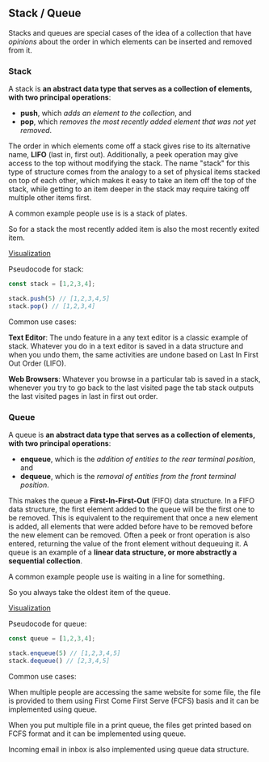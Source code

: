 ## Stack / Queue

Stacks and queues are special cases of the idea of a collection that have *opinions* about the order in which elements can be inserted and removed from it.

### Stack

A stack is **an abstract data type that serves as a collection of elements, with two principal operations**:

- **push**, which *adds an element to the collection*, and
- **pop**, which *removes the most recently added element that was not yet removed*.

The order in which elements come off a stack gives rise to its alternative name, **LIFO** (last in, first out). Additionally, a peek operation may give access to the top without modifying the stack. The name "stack" for this type of structure comes from the analogy to a set of physical items stacked on top of each other, which makes it easy to take an item off the top of the stack, while getting to an item deeper in the stack may require taking off multiple other items first.

A common example people use is is a stack of plates.

So for a stack the most recently added item is also the most recently exited item.

[Visualization](https://www.cs.usfca.edu/~galles/visualization/StackArray.html)

Pseudocode for stack:
```js
const stack = [1,2,3,4];

stack.push(5) // [1,2,3,4,5]
stack.pop() // [1,2,3,4]
```

Common use cases:

**Text Editor**: The undo feature in a any text editor is a classic example of stack. Whatever you do in a text editor is saved in a data structure and when you undo them, the same activities are undone based on Last In First Out Order (LIFO).

**Web Browsers**: Whatever you browse in a particular tab is saved in a stack, whenever you try to go back to the last visited page the tab stack outputs the last visited pages in last in first out order.

### Queue

A queue is **an abstract data type that serves as a collection of elements, with two principal operations**:

- **enqueue**, which is the *addition of entities to the rear terminal position*, and
- **dequeue**, which is the *removal of entities from the front terminal position*.

This makes the queue a **First-In-First-Out** (FIFO) data structure. In a FIFO data structure, the first element added to the queue will be the first one to be removed. This is equivalent to the requirement that once a new element is added, all elements that were added before have to be removed before the new element can be removed. Often a peek or front operation is also entered, returning the value of the front element without dequeuing it. A queue is an example of a **linear data structure, or more abstractly a sequential collection**.

A common example people use is waiting in a line for something.

So you always take the oldest item of the queue.

[Visualization](https://www.cs.usfca.edu/~galles/visualization/QueueArray.html)

Pseudocode for queue:
```js
const queue = [1,2,3,4];

stack.enqueue(5) // [1,2,3,4,5]
stack.dequeue() // [2,3,4,5]
```

Common use cases:

When multiple people are accessing the same website for some file, the file is provided to them using First Come First Serve (FCFS) basis and it can be implemented using queue.

When you put multiple file in a print queue, the files get printed based on FCFS format and it can be implemented using queue.

Incoming email in inbox is also implemented using queue data structure.